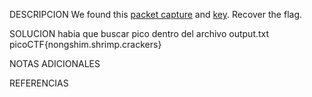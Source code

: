 
DESCRIPCION
We found this [packet capture](https://jupiter.challenges.picoctf.org/static/0c84d3636dd088d9fe4efd5d0d869a06/capture.pcap) and [key](https://jupiter.challenges.picoctf.org/static/0c84d3636dd088d9fe4efd5d0d869a06/picopico.key). Recover the flag.

SOLUCION
habia que buscar pico dentro del archivo output.txt
picoCTF{nongshim.shrimp.crackers}

NOTAS ADICIONALES


REFERENCIAS
